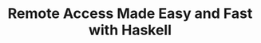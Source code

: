 ---
title: Remote Access Made Easy and Fast with Haskell
url-video: http://www.infoq.com/presentations/remote-access-haxl
authors:
- Simon Marlowe
type: presentation
libraries:
- Haxl
doHaskell-type: video lecture
dohaskell-year: 2015
---